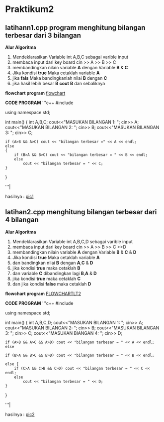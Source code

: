 # Praktikum2

## latihann1.cpp program menghitung bilangan terbesar dari 3 bilangan

**Alur Algoritma**
1. Mendeklarasikan Variable int A,B,C sebagai varible input
2. membaca input dari key board  cin >> A >> B >> C
4. membandingkan nilain variable **A** dengan Variable **B** & **C**
5. Jika kondisi **true** Maka cetaklah variable **A**
6. jika **fals** Maka bandingkanlah nilai **B** dengan **C**
7. jika hasil lebih besar **B** **cout** **B** dan sebaliknya

**flowchart program**
[flowchart](https://raw.githubusercontent.com/Amirul29/Praktikum2/master/FLOWCHART1.jpg)

**CODE PROGRAM**
'''c++
#include <iostream>

using namespace std;

int main()
{
    int A,B,C;
    cout<<"MASUKAN BILANGAN 1: ";
    cin>> A;
    cout<<"MASUKAN BILANGAN 2: ";
    cin>> B;
    cout<<"MASUKAN BILANGAN 3: ";
    cin>> C;

    if (A>B && A>C) cout << "bilangan terbesar =" << A << endl;
    else
    {
        if (B>A && B>C) cout << "bilangan terbesar = " << B << endl;
        else
            cout << "bilangan terbesar = " << C;
    }
}

'''|

hasilnya :
[pic1](https://raw.githubusercontent.com/Amirul29/Praktikum2/master/pic1.png)


## latihan2.cpp menghitung bilangan terbesar dari 4 bilangan

**Alur Algoritma**
1. Mendeklarasikan Variable int A,B,C,D sebagai varible input
2. membaca input dari key board  cin >> A >> B >> C >>D
3. membandingkan nilain variable **A** dengan Variable **B** & **C** & **D**
4. Jika kondisi **true** Maka cetaklah variable **A**
5. dan bandingkan nilai  **B** dengan **A**,**C** & **D**
6. jika kondisi **true** maka cetaklah  **B**
7. dan variable **C** dibandingkan lagi **B**,**A** & **D**
8. jika kondisi **true** maka cetaklah **C** 
9. dan jika kondisi **false** maka cetaklah **D**

**flowchart program**
[FLOWCHARTLT2](https://raw.githubusercontent.com/Amirul29/Praktikum2/master/FLOWCHARTLT2.jpg)
  
**CODE PROGRAM**
'''c++
#include <iostream>

using namespace std;

int main()
{
    int A,B,C,D;
    cout<<"MASUKAN BILANGAN 1: ";
    cin>> A;
    cout<<"MASUKAN BILANGAN 2: ";
    cin>> B;
    cout<<"MASUKAN BILANGAN 3: ";
    cin>> C;
    cout<<"MASUKAN BIANGAN 4: ";
    cin>> D;

    if (A>B && A>C && A>D) cout << "bilangan terbesar = " << A << endl;
    else

    if (B>A && B>C && B>D) cout << "bilangan terbesar = " << B << endl;

    else {
        if (C>A && C>B && C>D) cout << "bilangan terbesar = " << C << endl;
        else
            cout << "bilangan terbesar = " << D;
    }
}

'''|

hasilnya :
[pic2](https://github.com/Amirul29/Praktikum2/blob/master/pic2.png)


